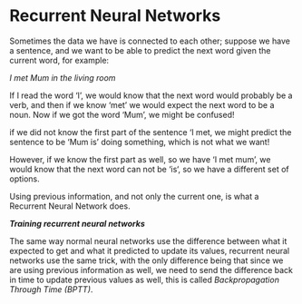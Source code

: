 # Recurrent Neural Networks

Sometimes the data we have is connected to each other; suppose we have a sentence, and we want to be able to predict the next word given the current word, for example:

_I met Mum in the living room_

If I read the word ‘I’, we would know that the next word would probably be a verb, and then if we know ‘met’ we would expect the next word to be a noun. Now if we got the word ‘Mum’, we might be confused!

if we did not know the first part of the sentence ‘I met, we might predict the sentence to be ‘Mum is’ doing something, which is not what we want! 

However, if we know the first part as well, so we have ‘I met mum’, we would know that the next word can not be ‘is‘, so we have a different set of options.

Using previous information, and not only the current one, is what a Recurrent Neural Network does.


***Training recurrent neural networks***

The same way normal neural networks use the difference between what it expected to get and what it predicted to update its values, recurrent neural networks use the same trick, with the only difference being that since we are using previous information as well, we need to send the difference back in time to update previous values as well, this is called _Backpropagation Through Time (BPTT)_.
